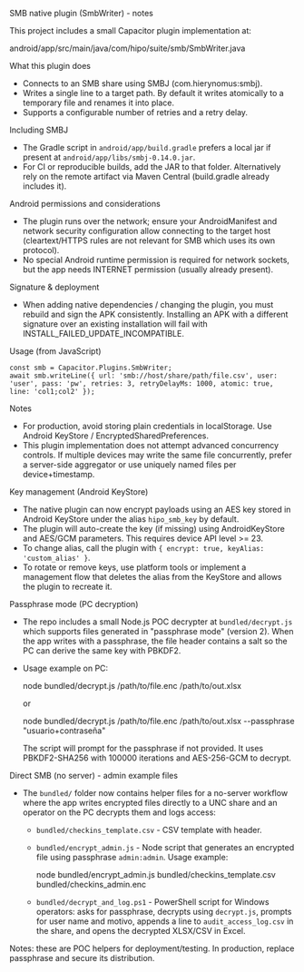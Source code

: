 SMB native plugin (SmbWriter) - notes

This project includes a small Capacitor plugin implementation at:

  android/app/src/main/java/com/hipo/suite/smb/SmbWriter.java

What this plugin does
- Connects to an SMB share using SMBJ (com.hierynomus:smbj).
- Writes a single line to a target path. By default it writes atomically to a temporary file and renames it into place.
- Supports a configurable number of retries and a retry delay.

Including SMBJ
- The Gradle script in `android/app/build.gradle` prefers a local jar if present at `android/app/libs/smbj-0.14.0.jar`.
- For CI or reproducible builds, add the JAR to that folder. Alternatively rely on the remote artifact via Maven Central (build.gradle already includes it).

Android permissions and considerations
- The plugin runs over the network; ensure your AndroidManifest and network security configuration allow connecting to the target host (cleartext/HTTPS rules are not relevant for SMB which uses its own protocol).
- No special Android runtime permission is required for network sockets, but the app needs INTERNET permission (usually already present).

Signature & deployment
- When adding native dependencies / changing the plugin, you must rebuild and sign the APK consistently. Installing an APK with a different signature over an existing installation will fail with INSTALL_FAILED_UPDATE_INCOMPATIBLE.

Usage (from JavaScript)
```
const smb = Capacitor.Plugins.SmbWriter;
await smb.writeLine({ url: 'smb://host/share/path/file.csv', user: 'user', pass: 'pw', retries: 3, retryDelayMs: 1000, atomic: true, line: 'col1;col2' });
```

Notes
- For production, avoid storing plain credentials in localStorage. Use Android KeyStore / EncryptedSharedPreferences.
- This plugin implementation does not attempt advanced concurrency controls. If multiple devices may write the same file concurrently, prefer a server-side aggregator or use uniquely named files per device+timestamp.

Key management (Android KeyStore)
- The native plugin can now encrypt payloads using an AES key stored in Android KeyStore under the alias `hipo_smb_key` by default.
- The plugin will auto-create the key (if missing) using AndroidKeyStore and AES/GCM parameters. This requires device API level >= 23.
- To change alias, call the plugin with `{ encrypt: true, keyAlias: 'custom_alias' }`.
- To rotate or remove keys, use platform tools or implement a management flow that deletes the alias from the KeyStore and allows the plugin to recreate it.

Passphrase mode (PC decryption)
- The repo includes a small Node.js POC decrypter at `bundled/decrypt.js` which supports files generated in "passphrase mode" (version 2). When the app writes with a passphrase, the file header contains a salt so the PC can derive the same key with PBKDF2.
- Usage example on PC:

  node bundled/decrypt.js /path/to/file.enc /path/to/out.xlsx

  or

  node bundled/decrypt.js /path/to/file.enc /path/to/out.xlsx --passphrase "usuario+contraseña"

  The script will prompt for the passphrase if not provided. It uses PBKDF2-SHA256 with 100000 iterations and AES-256-GCM to decrypt.

Direct SMB (no server) - admin example files
- The `bundled/` folder now contains helper files for a no-server workflow where the app writes encrypted files directly to a UNC share and an operator on the PC decrypts them and logs access:
  - `bundled/checkins_template.csv` - CSV template with header.
  - `bundled/encrypt_admin.js` - Node script that generates an encrypted file using passphrase `admin:admin`. Usage example:

    node bundled/encrypt_admin.js bundled/checkins_template.csv bundled/checkins_admin.enc

  - `bundled/decrypt_and_log.ps1` - PowerShell script for Windows operators: asks for passphrase, decrypts using `decrypt.js`, prompts for user name and motivo, appends a line to `audit_access_log.csv` in the share, and opens the decrypted XLSX/CSV in Excel.

Notes: these are POC helpers for deployment/testing. In production, replace passphrase and secure its distribution.


